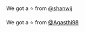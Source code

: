 
We got a :star: from [@shanwij](https://github.com/shanwij)

We got a :star: from [@Agasthi98](https://github.com/Agasthi98)
